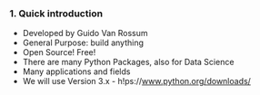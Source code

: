 
### 1. Quick introduction

- Developed by Guido Van Rossum
- General Purpose: build anything
- Open Source! Free!
- There are many Python Packages, also for Data Science
- Many applications and fields
- We will use Version 3.x - h!ps://www.python.org/downloads/
